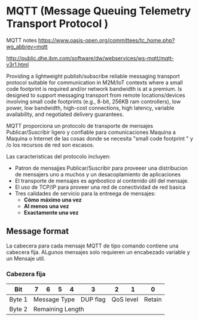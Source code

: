# MQTT (Message Queuing Telemetry Transport Protocol )
MQTT notes
https://www.oasis-open.org/committees/tc_home.php?wg_abbrev=mqtt

http://public.dhe.ibm.com/software/dw/webservices/ws-mqtt/mqtt-v3r1.html

Providing a lightweight publish/subscribe reliable messaging transport protocol suitable for communication in M2M/IoT contexts where a small code footprint is required and/or network bandwidth is at a premium. Is designed to support messaging transport from remote locations/devices involving small code footprints (e.g., 8-bit, 256KB ram controllers), low power, low bandwidth, high-cost connections, high latency, variable availability, and negotiated delivery guarantees. 

MQTT proporciona un protocolo de transporte de mensajes Publicar/Suscribir ligero y confiable para  comunicaciones Maquina a Maquina o Internet de las cosas donde se necesita "small code footprint " y /o los recursos de red son escasos. 

Las caracteristicas del protocolo incluyen: 

- Patron de mensajjes Publicar/Suscribir para proveeer una distribucion de mensajers uno a muchos y un desacoplamiento de aplicaciones 
- El transporte de mensajes es agnbostico al contenido útil del mensaje. 
- El uso de TCP/IP para proveer una red de conectividad de red basica 
- Tres calidades de servicio para la entreega de mensajes: 
  - **Cómo máximo una vez**   
  - **Al menos una vez**
  - **Exactamente una vez**

## Message format
 La cabecera para cada mensaje MQTT de tipo comando contiene una cabecera fija. ALgunos mensajes solo requieren un encabezado variable y un Mensaje util. 
 
 ### Cabezera fija
<div>
<table>
<thead>
  <tr>
    <th>Bit</th>
    <th>7</th>
    <th>6</th>
    <th>5 </th>
    <th>4 </th>
    <th>3</th>
    <th>2</th>
    <th>1</th>
    <th>0</th>
  </tr>
</thead>
<tbody>
  <tr>
    <td>Byte 1</td>
    <td colspan="4">Message Type</td>
    <td>DUP flag</td>
    <td colspan="2">QoS level</td>
    <td>Retain</td>
  </tr>
  <tr>
    <td>Byte 2 </td>
    <td colspan="8">Remaining Length</td>
  </tr>
</tbody>
</table>
</div>